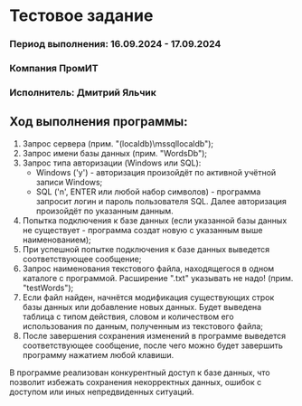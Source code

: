 # Тестовое задание
### Период выполнения: 16.09.2024 - 17.09.2024
### Компания ПромИТ
### Исполнитель: Дмитрий Яльчик

## Ход выполнения программы:
1. Запрос сервера (прим. "(localdb)\mssqllocaldb");
2. Запрос имени базы данных (прим. "WordsDb");
3. Запрос типа авторизации (Windows или SQL):
   - Windows ('y') - авторизация произойдёт по активной учётной записи Windows;
   - SQL ('n', ENTER или любой набор символов) - программа запросит логин и пароль пользователя SQL. Далее авторизация произойдёт по указанным данным.
6. Попытка подключения к базе данных (если указанной базы данных не существует - программа создат новую с указанным выше наименованием);
7. При успешной попытке подключения к базе данных выведется соответствующее сообщение;
8. Запрос наименования текстового файла, находящегося в одном каталоге с программой. Расширение ".txt" указывать не надо! (прим. "testWords");
9. Если файл найден, начнётся модификация существующих строк базы данных или добавление новых данных. Будет выведена таблица с типом действия, словом и количеством его использования по данным, полученным из текстового файла;
10. После завершения сохранения изменений в программе выведется соответствующее сообщение, после чего можно будет завершить программу нажатием любой клавиши.

В программе реализован конкурентный доступ к базе данных, что позволит избежать сохранения некорректных данных, ошибок с доступом или иных непредвиденных ситуаций.
